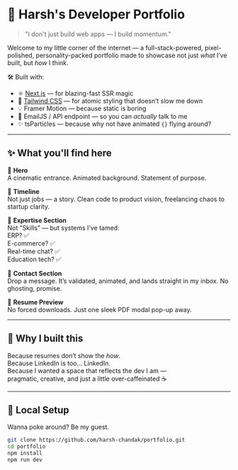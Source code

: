 # 🚀 Harsh's Developer Portfolio

> "I don't just build web apps — I build momentum."

Welcome to my little corner of the internet — a full-stack-powered, pixel-polished, personality-packed portfolio made to showcase not just *what* I’ve built, but *how* I think.

🛠️ Built with:
- ⚛️ [Next.js](https://nextjs.org/) — for blazing-fast SSR magic
- 🎨 [Tailwind CSS](https://tailwindcss.com/) — for atomic styling that doesn’t slow me down
- 💡 Framer Motion — because static is boring
- 💌 EmailJS / API endpoint — so you can *actually* talk to me
- ✨ tsParticles — because why not have animated `{}` flying around?

---

## ✨ What you'll find here

📌 **Hero**  
A cinematic entrance. Animated background. Statement of purpose.

📌 **Timeline**  
Not just jobs — a story. Clean code to product vision, freelancing chaos to startup clarity.

📌 **Expertise Section**  
Not “Skills” — but systems I’ve tamed:  
ERP? ✅  
E-commerce? ✅  
Real-time chat? ✅  
Education tech? ✅

📌 **Contact Section**  
Drop a message. It’s validated, animated, and lands straight in my inbox. No ghosting, promise.

📌 **Resume Preview**  
No forced downloads. Just one sleek PDF modal pop-up away.

---

## 🧠 Why I built this

Because resumes don’t show the *how*.  
Because LinkedIn is too... LinkedIn.  
Because I wanted a space that reflects the dev I am —  
pragmatic, creative, and just a little over-caffeinated ☕

---

## 🚧 Local Setup

Wanna poke around? Be my guest.

```bash
git clone https://github.com/harsh-chandak/portfolio.git
cd portfolio
npm install
npm run dev
